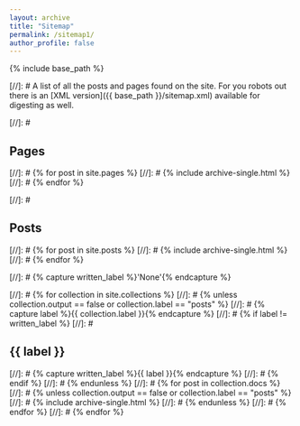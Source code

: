 ```yaml
---
layout: archive
title: "Sitemap"
permalink: /sitemap1/
author_profile: false
---
```


{% include base_path %}

[//]: # A list of all the posts and pages found on the site. For you robots out there is an [XML version]({{ base_path }}/sitemap.xml) available for digesting as well.

[//]: # <h2>Pages</h2>
[//]: # {% for post in site.pages %}
[//]: #  {% include archive-single.html %}
[//]: # {% endfor %}

[//]: # <h2>Posts</h2>
[//]: # {% for post in site.posts %}
[//]: #  {% include archive-single.html %}
[//]: # {% endfor %}

[//]: # {% capture written_label %}'None'{% endcapture %}

[//]: # {% for collection in site.collections %}
[//]: # {% unless collection.output == false or collection.label == "posts" %}
[//]: #  {% capture label %}{{ collection.label }}{% endcapture %}
[//]: #  {% if label != written_label %}
[//]: #  <h2>{{ label }}</h2>
[//]: #  {% capture written_label %}{{ label }}{% endcapture %}
[//]: #  {% endif %}
[//]: # {% endunless %}
[//]: # {% for post in collection.docs %}
[//]: #  {% unless collection.output == false or collection.label == "posts" %}
[//]: #  {% include archive-single.html %}
[//]: #  {% endunless %}
[//]: # {% endfor %}
[//]: # {% endfor %}
